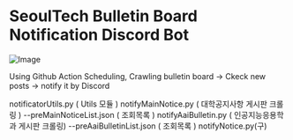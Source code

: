 # SeoulTech Bulletin Board Notification Discord Bot
![Image](https://github.com/user-attachments/assets/14b8ab95-4a9c-41e5-9cda-96a7bb42d058)

Using Github Action Scheduling,
Crawling bulletin board -> Ckeck new posts -> notify it by Discord

notificatorUtils.py ( Utils 모듈 )
notifyMainNotice.py ( 대학공지사항 게시판 크롤링 )
--preMainNoticeList.json ( 조회목록 )
notifyAaiBulletin.py ( 인공지능응용학과 게시판 크롤링)
--preAaiBulletinList.json  ( 조회목록 )
notifyNotice.py(구)
